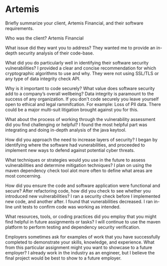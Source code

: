 # Artemis


Briefly summarize your client, Artemis Financial, and their software requirements. 

Who was the client?
Artemis Financial

What issue did they want you to address?
They wanted me to provide an in-depth security analysis of their code-base.

What did you do particularly well in identifying their software security vulnerabilities? 
I provided a clear and concise recommendation for which cryptographic algorithms to use and why.  They were not using
SSL/TLS or any type of data integrity check API.

Why is it important to code securely? What value does software security add to a company’s overall wellbeing?
Data integrity is paramount to the success of any organization.  If you don't code securely you leave yourself open to
ethical and legal rammifcation. For example:  Loss of PII data.  There could be a major multi-suit litigation brought against you for this.

What about the process of working through the vulnerability assessment did you find challenging or helpful?
I found the most helpful part was integrating and doing in-depth analysis of the java keytool.

How did you approach the need to increase layers of security? 
I began by identifying where the software had vunerabilities, and proceeded to implement new ways to defend against potential cyber threats.

What techniques or strategies would you use in the future to assess vulnerabilities and determine mitigation techniques?
I plan on using the maven dependency check tool alot more often to define what areas are most concerning.

How did you ensure the code and software application were functional and secure? After refactoring code, how did you check to see whether you introduced new vulnerabilities?
I ran a security check before I implemented new code, and another after.  I found that vunerabilities decreased.  I ran in-line unit tests to confirm code was working
as intended.

What resources, tools, or coding practices did you employ that you might find helpful in future assignments or tasks?
I will continue to use the maven platform to perform testing and dependency security verification.

Employers sometimes ask for examples of work that you have successfully completed to demonstrate your skills, knowledge, and experience. What from this particular assignment might you want to showcase to a future employer?
I already work in the industry as an engineer, but I believe the final project would be best to show to a future employer.
